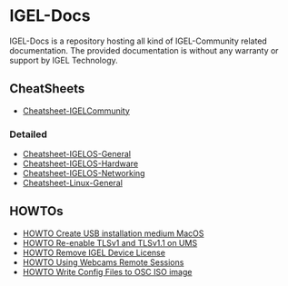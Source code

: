 # IGEL-Docs

IGEL-Docs is a repository hosting all kind of IGEL-Community related documentation.
The provided documentation is without any warranty or support by IGEL Technology.

## CheatSheets

- [Cheatsheet-IGELCommunity](Docs/Cheatsheet-IGELCommunity.md)

### Detailed

- [Cheatsheet-IGELOS-General](Docs/Cheatsheet-IGELOS-General.md)
- [Cheatsheet-IGELOS-Hardware](Docs/Cheatsheet-IGELOS-Hardware.md)
- [Cheatsheet-IGELOS-Networking](Docs/Cheatsheet-IGELOS-Networking.md)
- [Cheatsheet-Linux-General](Docs/Cheatsheet-Linux-General.md)

## HOWTOs

- [HOWTO Create USB installation medium MacOS](Docs/HOWTO-Create-USB-Installation-medium-MacOS.md)
- [HOWTO Re-enable TLSv1 and TLSv1.1 on UMS](Docs/HOWTO-Re-enable_TLSv1_and_TLSv11_on_UMS.md)
- [HOWTO Remove IGEL Device License](Docs/HOWTO-Remove-IGEL-Device-License.md)
- [HOWTO Using Webcams Remote Sessions](Docs/HOWTO-Using-Webcams-Remote-Sessions.md)
- [HOWTO Write Config Files to OSC ISO image](Docs/HOWTO-Write-Config-Files-OSC-ISO.md)

